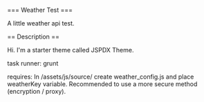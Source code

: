 === Weather Test ===

A little weather api test.

== Description ==

Hi. I'm a starter theme called JSPDX Theme.

task runner: grunt

requires: In /assets/js/source/ create weather_config.js and place weatherKey variable.
Recommended to use a more secure method (encryption / proxy).
